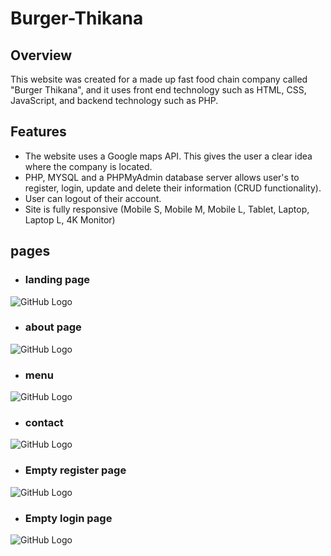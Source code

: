 # Burger-Thikana

## Overview 
This website was created for a made up fast food chain company called "Burger Thikana", and it uses front end technology such as HTML, CSS, JavaScript, and backend technology such as PHP.

## Features
* The website uses a Google maps API. This gives the user a clear idea where the company is located.
* PHP, MYSQL and a PHPMyAdmin database server allows user's to register, login, update and delete their information (CRUD functionality).
* User can logout of their account.
* Site is fully responsive (Mobile S, Mobile M, Mobile L, Tablet, Laptop, Laptop L, 4K Monitor)

## pages
* ### landing page
![GitHub Logo](https://github.com/Aryan2101/Burger-Thikana/blob/main/readme%20images/landingpage.png)

* ### about page
![GitHub Logo](https://github.com/Aryan2101/Burger-Thikana/blob/main/readme%20images/aboutpage.png)

* ### menu
![GitHub Logo](https://github.com/Aryan2101/Burger-Thikana/blob/main/readme%20images/menupage.png)

* ### contact
![GitHub Logo](https://github.com/Aryan2101/Burger-Thikana/blob/main/readme%20images/contactpage.png)

* ### Empty register page
![GitHub Logo](https://github.com/Aryan2101/Burger-Thikana/blob/main/readme%20images/registerpage_empty.png)

* ### Empty login page
![GitHub Logo](https://github.com/Aryan2101/Burger-Thikana/blob/main/readme%20images/loginpage_empty.png)

